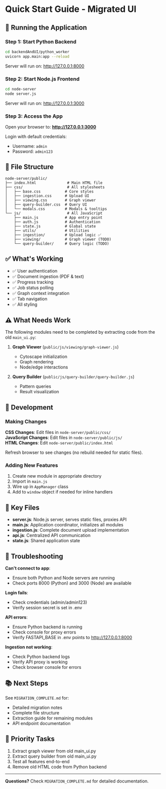 # Quick Start Guide - Migrated UI

## 🚀 Running the Application

### Step 1: Start Python Backend
```bash
cd backendAndUI/python_worker
uvicorn app.main:app --reload
```
Server will run on: http://127.0.0.1:8000

### Step 2: Start Node.js Frontend
```bash
cd node-server
node server.js
```
Server will run on: http://127.0.0.1:3000

### Step 3: Access the App
Open your browser to: **http://127.0.0.1:3000**

Login with default credentials:
- Username: `admin`
- Password: `admin123`

## 📁 File Structure

```
node-server/public/
├── index.html              # Main HTML file
├── css/                    # All stylesheets
│   ├── base.css           # Core styles
│   ├── ingestion.css      # Upload UI
│   ├── viewing.css        # Graph viewer
│   ├── query-builder.css  # Query UI
│   └── modals.css         # Modals & tooltips
└── js/                     # All JavaScript
    ├── main.js            # App entry point
    ├── auth.js            # Authentication
    ├── state.js           # Global state
    ├── utils/             # Utilities
    ├── ingestion/         # Upload logic ✅
    ├── viewing/           # Graph viewer (TODO)
    └── query-builder/     # Query logic (TODO)
```

## ✅ What's Working

- ✅ User authentication
- ✅ Document ingestion (PDF & text)
- ✅ Progress tracking
- ✅ Job status polling
- ✅ Graph context integration
- ✅ Tab navigation
- ✅ All styling

## ⚠️ What Needs Work

The following modules need to be completed by extracting code from the old `main_ui.py`:

1. **Graph Viewer** (`public/js/viewing/graph-viewer.js`)
   - Cytoscape initialization
   - Graph rendering
   - Node/edge interactions

2. **Query Builder** (`public/js/query-builder/query-builder.js`)
   - Pattern queries
   - Result visualization

## 🔧 Development

### Making Changes

**CSS Changes**: Edit files in `node-server/public/css/`  
**JavaScript Changes**: Edit files in `node-server/public/js/`  
**HTML Changes**: Edit `node-server/public/index.html`

Refresh browser to see changes (no rebuild needed for static files).

### Adding New Features

1. Create new module in appropriate directory
2. Import in `main.js`
3. Wire up in `AppManager` class
4. Add to `window` object if needed for inline handlers

## 📝 Key Files

- **server.js**: Node.js server, serves static files, proxies API
- **main.js**: Application coordinator, initializes all modules
- **ingestion.js**: Complete document upload implementation
- **api.js**: Centralized API communication
- **state.js**: Shared application state

## 🐛 Troubleshooting

**Can't connect to app**:
- Ensure both Python and Node servers are running
- Check ports 8000 (Python) and 3000 (Node) are available

**Login fails**:
- Check credentials (admin/admin123)
- Verify session secret is set in .env

**API errors**:
- Ensure Python backend is running
- Check console for proxy errors
- Verify FASTAPI_BASE in .env points to http://127.0.0.1:8000

**Ingestion not working**:
- Check Python backend logs
- Verify API proxy is working
- Check browser console for errors

## 📚 Next Steps

See `MIGRATION_COMPLETE.md` for:
- Detailed migration notes
- Complete file structure
- Extraction guide for remaining modules
- API endpoint documentation

## 🎯 Priority Tasks

1. Extract graph viewer from old main_ui.py
2. Extract query builder from old main_ui.py
3. Test all features end-to-end
4. Remove old HTML code from Python backend

---

**Questions?** Check `MIGRATION_COMPLETE.md` for detailed documentation.

